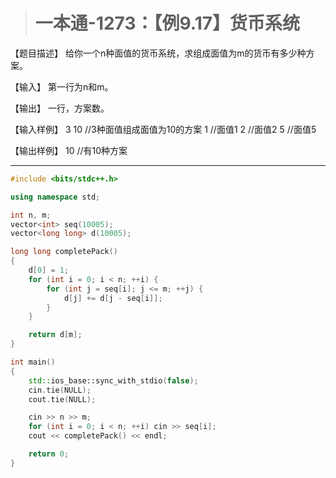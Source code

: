 > # 一本通-1273：【例9.17】货币系统

【题目描述】
给你一个n种面值的货币系统，求组成面值为m的货币有多少种方案。

【输入】
第一行为n和m。

【输出】
一行，方案数。

【输入样例】
3 10        //3种面值组成面值为10的方案
1           //面值1
2           //面值2
5           //面值5

【输出样例】
10          //有10种方案

-----

```c++
#include <bits/stdc++.h>

using namespace std;

int n, m;
vector<int> seq(10005);
vector<long long> d(10005);

long long completePack()
{
	d[0] = 1;
	for (int i = 0; i < n; ++i) {
		for (int j = seq[i]; j <= m; ++j) {
			d[j] += d[j - seq[i]];
		}
	}

	return d[m];
}

int main()
{
	std::ios_base::sync_with_stdio(false);
	cin.tie(NULL);
	cout.tie(NULL);

	cin >> n >> m;
	for (int i = 0; i < n; ++i) cin >> seq[i];
	cout << completePack() << endl;

	return 0;
}
```

